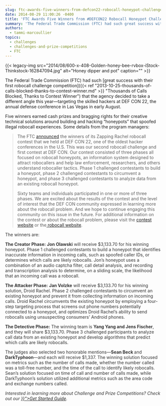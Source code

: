 ```yaml
---
slug: ftc-awards-five-winners-from-defcon22-robocall-honeypot-challenge
date: 2014-08-29 11:00:26 -0400
title: 'FTC Awards Five Winners from #DEFCON22 Robocall Honeypot Challenge'
summary: 'The Federal Trade Commission (FTC) had such great success with their first robocall challenge competition that the agency decided to take a different angle this year&mdash;targeting the skilled hackers at DEF CON 22, the annual defense conference in Las Vegas in early August. Five winners earned cash prizes and bragging rights for their creative technical'
authors:
  - tammi-marcoullier
topics:
  - challenges
  - challenges-and-prize-competitions
  - FTC
---
```


{{< legacy-img src="2014/08/600-x-408-Golden-honey-bee-rvbox-iStock-Thinkstock-162847094.jpg" alt="Honey dipper and pot" caption="" >}} 

The Federal Trade Commission (FTC) had such [great success with their first robocall challenge competition]({{< ref "2013-10-25-thousands-of-calls-blocked-thanks-to-contest-winner.md" >}} "Thousands of Calls Blocked, Thanks to Contest Winner") that the agency decided to take a different angle this year—targeting the skilled hackers at DEF CON 22, the annual defense conference in Las Vegas in early August.

Five winners earned cash prizes and bragging rights for their creative technical solutions around building and hacking &#8220;honeypots&#8221; that spoofed illegal robocall experiences. Some details from the program managers:

> The FTC [announced](http://www.ftc.gov/news-events/press-releases/2014/08/ftc-announces-winners-zapping-rachel-robocall-contest) the winners of its Zapping Rachel robocall contest that we held at DEF CON 22, one of the oldest hacker conferences in the U.S. This was our second robocall challenge and first contest at DEF CON. Our contest consisted of three phases all focused on robocall honeypots, an information system designed to attract robocallers and help law enforcement, researchers, and others understand robocaller tactics. Phase 1 challenged contestants to build a honeypot, phase 2 challenged contestants to circumvent a honeypot, and phase 3 challenged contestants to analyze data from an existing robocall honeypot.
> 
> Sixty teams and individuals participated in one or more of three phases. We are excited about the results of the contest and the level of interest that the DEF CON community expressed in learning more about the robocall problem. And we hope to continue engaging this community on this issue in the future. For additional information on the contest or about the robocall problem, please visit the [contest website](http://www.ftc.gov/zapping-rachel/) or the[ robocall website](http://www.ftc.gov/robocalls).

<p style="color: #323232">
  The winners are:
</p>

<p style="color: #323232">
  <strong>The Creator Phase:</strong> <strong>Jon Olawski</strong> will receive $3,133.70 for his winning honeypot. Phase 1 challenged contestants to build a honeypot that identifies inaccurate information in incoming calls, such as spoofed caller IDs, or determines which calls are likely robocalls. Jon’s honeypot uses a combination of an audio captcha filter, call detail analysis, and recording and transcription analysis to determine, on a sliding scale, the likelihood that an incoming call was a robocall.
</p>

<p style="color: #323232">
  <strong>The Attacker Phase:</strong> <strong>Jan Volzke</strong> will receive $3,133.70 for his winning solution, Droid Rachel. Phase 2 challenged contestants to circumvent an existing honeypot and prevent it from collecting information on incoming calls. Droid Rachel circumvents the existing honeypot by employing a four-step targeting process that screens out phone numbers potentially connected to a honeypot, and optimizes Droid Rachel’s ability to send robocalls using unsuspecting consumers’ Android phones.
</p>

<p style="color: #323232">
  <strong>The Detective Phase:</strong> The winning team is <strong>Yang Yang and Jens Fischer</strong>, and they will share $3,133.70. Phase 3 challenged participants to analyze call data from an existing honeypot and develop algorithms that predict which calls are likely robocalls.
</p>

<p style="color: #323232">
  The judges also selected two honorable mentions—<strong>Sean Beck </strong>and <strong>DarkTyphoon</strong>—and each will receive $1,337. The winning solution focused on metrics such as the number of calls made, whether the number called was a toll-free number, and the time of the call to identify likely robocalls. Sean’s solution focused on time of call and number of calls made, while DarkTyphoon’s solution utilized additional metrics such as the area code and exchange numbers called.
</p>

<p style="color: #323232">
  <em>Interested in learning more about Challenge and Prize Competitions? Check out our <a title="Get Started with Challenge and Prize Competitions" href="{{< ref "2014-03-31-get-started-with-challenge-and-prize-competitions.md" >}}">Get Started Guide</a>.</em>
</p>